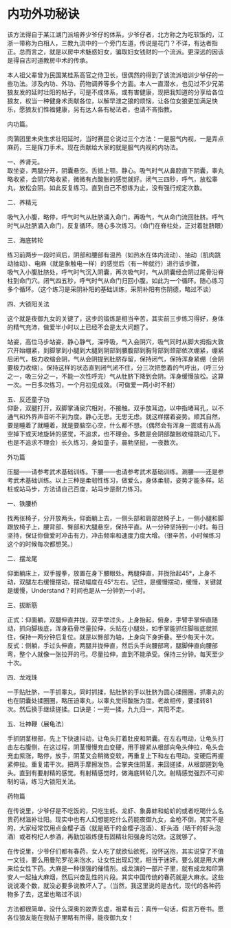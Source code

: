# 内功外功秘诀

该方法得自于某江湖门派培养少爷仔的体系，少爷仔者，北方称之为吃软饭的，江浙一带称为白相人，三教九流中的一个旁门左道，传说是花门？不详，有达者指正。总而言之，就是以房中术魅惑妇女，骗取妇女钱财的一个流派。更深远的因该是得自古时道教房中术的传承。

本人祖父辈曾为民国某桂系高官之侍卫长，很偶然的得到了该流派培训少爷仔的一些功法。涉及内功、外功、药物调养等多个方面。本人一直潜水，也见过不少兄弟狼友发的延时壮阳的帖子，可是不成体系，或有害健康，现把我知道的分享给各位狼友，权当一种健身术贡献各位，以解早泄之狼的烦恼，让各位女狼更加满足快乐，愿狼友们性福健康，另有达人各有秘法者，也请不吝指教。

内功篇。

肉蒲团里未央生求壮阳延时，当时赛昆仑说过三个方法：一是服气内视，一是弄点麻药，三是挥刀手术。现在贡献给大家的就是服气内视的内功法。

一、养肾元。  
取坐姿，两腿分开，阴囊悬空。舌抵上颚。静心。吸气时气从鼻腔直下阴囊，睾丸略收紧，会阴穴略收紧，微微有点酸胀的感觉就好。闭气三四秒，呼气，放松睾丸，放松会阴。如此反复练习。直到自己不想练为止，没有强行规定次数。

二、养精元

吸气入小腹，略停，呼气时气从肚脐涌入命门，再吸气，气从命门流回肚脐。呼气时气从肚脐涌入命门，反复循环。随心多次练习。（命门在脊柱处，正对着肚脐眼）

三、海底转轮

练习前两步一段时间后，阴部和腰部有温热（如热水在体内流动）、抽动（肌肉跳动抽动）、电麻（就是象触电一样）的感觉后（有一种就行）进行该步骤，  
吸气入小腹肚脐处，呼气时气沉入阴囊，再次吸气时，气从阴囊经会阴过尾骨沿脊柱到命门穴。闭气四五秒，呼气时气从命门归回小腹。如此为一个循环。随心练习多个循环。（这个练习是采阴补阳的基础训练，采阴补阳有伤阴德，略过不谈）

四、大锁阳关法

这个就是夜御九女的关键了，这步的锻炼是相当辛苦，其实前三步练习得好，身体的精气充沛，做爱半小时以上已经不会是太大问题了。

站姿，高位马步站姿，静心静气，深呼吸，气入会阴穴，吸气同时从脚大拇指大敦穴开始绷紧，到脚掌到小腿到大腿到阴部到腰腹部到胸背部到颈部依次绷紧，绷紧后闭气，极力收缩会阴，气从会阴提到肚脐存留，保持闭气，保持浑身紧绷（会阴要极力收缩）。保持这样的状态直到闭气闭不住，分三次把憋着的气呼出，（呼三分之一，吸三分之一，不能一次性呼完）气从肚脐下降到会阴。浑身缓慢放松。这算一次。一日多次练习，一个月初见成效。（可做爱一两小时不射）

五、反还童子功  
仰卧，双腿打开，双脚掌涌泉穴相对，不接触。双手放耳边，以中指堵耳孔，以不通气和外界声音听不到为度。静心无思。无思无虑。就这样摆着姿势。顺其自然，要是睡着了就睡着，就是要脑空心空，什么都不想。（偶然会有浑身一震或有从高空掉下或天地旋转的感觉，不追求，也不理会。多数是会阴部酸胀收缩跳动几下。也是不追求不理会）长久练习，身如童子，晨勃坚挺，一夜数次。

外功篇

压腿——请参考武术基础训练。下腰——也请参考武术基础训练。涮腰——还是参考武术基础训练。以上三种是柔韧性练习，做爱么，身体柔韧，姿势才能多样。站桩或站马步，方法请自己百度，站马步是耐力练习。

一、铁腰桥

找两张椅子，分开放两头，仰面躺上去，一侧头部和肩部放椅子上，一侧小腿和脚跟放椅子上，腰背部、臀部和大腿悬空，保持平直。从一分钟坚持到一小时。每日坚持，保证你做爱时冲击有力，冲击频率和速度力度大增。（很辛苦，小时候练习这个的时候每次都想哭。）

二、摆龙尾

仰面躺床上，双手握拳，放置在身下腰眼处。两腿伸直，并拢抬起45°，上身不动，双腿左右缓慢摆动，摆动幅度在45°左右。记住，是缓慢摆动，缓慢，关键就是缓慢，Understand？时间也是从一分钟到一小时。

三、拔断筋

正式：仰面躺，双腿伸直并拢，双手举过头，上身抬起，俯身，手臂手掌伸直随动，抓向脚板底，浑身筋骨尽量拉伸，头贴在小腿处，如手掌能抓住脚板底就抓住，保持一两分钟后复位。就是以臀部为轴，上身向下身折叠。至少每天十次。  
反式：侧躺，手过头伸直，两腿并拢伸直，然后头手向腰部弯，腿脚伸直向腰部弯，整个人就像一张拉开的弓。尽量拉伸，直到不能承受。保持三分钟。每天至少十次。

四、龙戏珠

一手贴肚脐，一手抓睾丸，同时抓揉，贴肚脐的手以肚脐为圆心揉圈圈，抓睾丸的也在阴囊处揉圈圈，略压迫睾丸，以睾丸觉得酸胀为度。老故相传，要揉转81次。然后换手继续搓揉。口诀是：一兜一揉，九九归一，其阳不走。

五、壮神鞭（展龟法）

手抓阴茎根部，先上下快速抖动，让龟头打着肚皮和阴囊。在左右甩动，让龟头打击左右腹侧，在这过程，阴茎慢慢充血变硬，用手握紧从根部向龟头伸拉，龟头会充血紫涨，略停，放手，阴茎又会稍微变软，再重复上下和左右甩动。变硬后再握紧伸拉。重复诺干次。把两手摩擦发热，合掌夹住阴茎，来回搓揉，从根部搓到龟头。直到有要射精的感觉。有射精感觉时，做海底转轮几次。射精感觉强烈不可抑制的话，练习大锁阳关法。

药物篇

在传说里，少爷仔是不吃饭的，只吃生蚝、龙虾、象鼻蚌和蛤蚧的或者吃喝什么名贵药材滋补壮阳。现实中也有人幻想能吃什么药能夜御九女，金枪不倒，其实不是的，大家经常饮用点金樱子酒（就是晒干的金樱子泡酒）、虾头酒（晒干的虾头泡酒）或者枸杞人参酒，再勤加锻炼便有固精壮阳强身的功效。这就够了。

在传说里，少爷仔们都有春药，女人吃了就欲仙欲死，投怀送抱，其实说穿了不值一文钱，要么用曼陀罗花来泡水，让女性出现幻觉，相当于迷奸。要么就是用大麻来给女性下药。大麻是一种很强的催情剂。成龙演的一部片子里，就有成龙和印第安人一起抽大麻烟，然后兴奋乱性的片段。其实中国传统的春药就是大麻水。这些说说凑个数，就没必要多说教坏人了。（当然，我这里说的是古代，现代的各种药物多了去，这里也略过不谈）

方法都很简单，没什么深奥的故弄玄虚，祖辈有云：真传一句话，假言万卷书。愿各位狼友能在我帖子里略有所得，能夜御九女！
